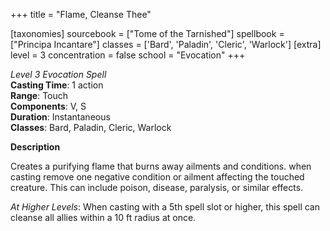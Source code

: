 +++
title = "Flame, Cleanse Thee"

[taxonomies]
sourcebook = ["Tome of the Tarnished"]
spellbook = ["Principa Incantare"]
classes = ['Bard', 'Paladin', 'Cleric', 'Warlock']
[extra]
level = 3
concentration = false
school = "Evocation"
+++

*Level 3 Evocation Spell*  
**Casting Time**: 1 action  
**Range**: Touch  
**Components**: V, S  
**Duration**: Instantaneous  
**Classes**: Bard, Paladin, Cleric, Warlock  

**Description**

Creates a purifying flame that burns away ailments and conditions. when casting remove one negative condition or ailment affecting the touched creature. This can include poison, disease, paralysis, or similar effects.

_At Higher Levels_: When casting with a 5th spell slot or higher, this spell can cleanse all allies within a 10 ft radius at once.